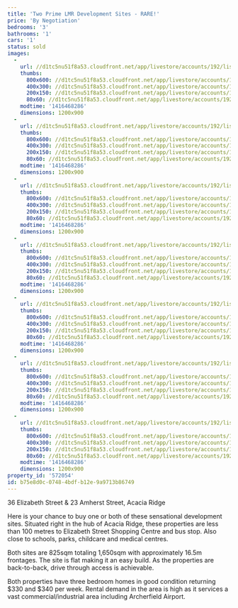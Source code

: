 ```yaml
---
title: 'Two Prime LMR Development Sites - RARE!'
price: 'By Negotiation'
bedrooms: '3'
bathrooms: '1'
cars: '1'
status: sold
images:
  -
    url: //d1tc5nu51f8a53.cloudfront.net/app/livestore/accounts/192/listings/301005/images/Double-No-Aerial_1321045300_20141120052138.jpg
    thumbs:
      800x600: //d1tc5nu51f8a53.cloudfront.net/app/livestore/accounts/192/listings/301005/images/Double-No-Aerial_1321045300_20141120052138_800x600.jpg
      400x300: //d1tc5nu51f8a53.cloudfront.net/app/livestore/accounts/192/listings/301005/images/Double-No-Aerial_1321045300_20141120052138_400x300.jpg
      200x150: //d1tc5nu51f8a53.cloudfront.net/app/livestore/accounts/192/listings/301005/images/Double-No-Aerial_1321045300_20141120052138_200x150.jpg
      80x60: //d1tc5nu51f8a53.cloudfront.net/app/livestore/accounts/192/listings/301005/images/Double-No-Aerial_1321045300_20141120052138_80x60.jpg
    modtime: '1416468286'
    dimensions: 1200x900
  -
    url: //d1tc5nu51f8a53.cloudfront.net/app/livestore/accounts/192/listings/301005/images/Elizabeth-Front-Addr_6077369531_20141120052144.jpg
    thumbs:
      800x600: //d1tc5nu51f8a53.cloudfront.net/app/livestore/accounts/192/listings/301005/images/Elizabeth-Front-Addr_6077369531_20141120052144_800x600.jpg
      400x300: //d1tc5nu51f8a53.cloudfront.net/app/livestore/accounts/192/listings/301005/images/Elizabeth-Front-Addr_6077369531_20141120052144_400x300.jpg
      200x150: //d1tc5nu51f8a53.cloudfront.net/app/livestore/accounts/192/listings/301005/images/Elizabeth-Front-Addr_6077369531_20141120052144_200x150.jpg
      80x60: //d1tc5nu51f8a53.cloudfront.net/app/livestore/accounts/192/listings/301005/images/Elizabeth-Front-Addr_6077369531_20141120052144_80x60.jpg
    modtime: '1416468286'
    dimensions: 1200x900
  -
    url: //d1tc5nu51f8a53.cloudfront.net/app/livestore/accounts/192/listings/301005/images/Amherst-Front-Addres_5253108065_20141120052131.jpg
    thumbs:
      800x600: //d1tc5nu51f8a53.cloudfront.net/app/livestore/accounts/192/listings/301005/images/Amherst-Front-Addres_5253108065_20141120052131_800x600.jpg
      400x300: //d1tc5nu51f8a53.cloudfront.net/app/livestore/accounts/192/listings/301005/images/Amherst-Front-Addres_5253108065_20141120052131_400x300.jpg
      200x150: //d1tc5nu51f8a53.cloudfront.net/app/livestore/accounts/192/listings/301005/images/Amherst-Front-Addres_5253108065_20141120052131_200x150.jpg
      80x60: //d1tc5nu51f8a53.cloudfront.net/app/livestore/accounts/192/listings/301005/images/Amherst-Front-Addres_5253108065_20141120052131_80x60.jpg
    modtime: '1416468286'
    dimensions: 1200x900
  -
    url: //d1tc5nu51f8a53.cloudfront.net/app/livestore/accounts/192/listings/301005/images/Amherst-Backyard_9218251240_20141120052125.jpg
    thumbs:
      800x600: //d1tc5nu51f8a53.cloudfront.net/app/livestore/accounts/192/listings/301005/images/Amherst-Backyard_9218251240_20141120052125_800x600.jpg
      400x300: //d1tc5nu51f8a53.cloudfront.net/app/livestore/accounts/192/listings/301005/images/Amherst-Backyard_9218251240_20141120052125_400x300.jpg
      200x150: //d1tc5nu51f8a53.cloudfront.net/app/livestore/accounts/192/listings/301005/images/Amherst-Backyard_9218251240_20141120052125_200x150.jpg
      80x60: //d1tc5nu51f8a53.cloudfront.net/app/livestore/accounts/192/listings/301005/images/Amherst-Backyard_9218251240_20141120052125_80x60.jpg
    modtime: '1416468286'
    dimensions: 1200x900
  -
    url: //d1tc5nu51f8a53.cloudfront.net/app/livestore/accounts/192/listings/301005/images/_MG_2092_5861238549_20141120052341.jpg
    thumbs:
      800x600: //d1tc5nu51f8a53.cloudfront.net/app/livestore/accounts/192/listings/301005/images/_MG_2092_5861238549_20141120052341_800x600.jpg
      400x300: //d1tc5nu51f8a53.cloudfront.net/app/livestore/accounts/192/listings/301005/images/_MG_2092_5861238549_20141120052341_400x300.jpg
      200x150: //d1tc5nu51f8a53.cloudfront.net/app/livestore/accounts/192/listings/301005/images/_MG_2092_5861238549_20141120052341_200x150.jpg
      80x60: //d1tc5nu51f8a53.cloudfront.net/app/livestore/accounts/192/listings/301005/images/_MG_2092_5861238549_20141120052341_80x60.jpg
    modtime: '1416468286'
    dimensions: 1200x900
  -
    url: //d1tc5nu51f8a53.cloudfront.net/app/livestore/accounts/192/listings/301005/images/Amherst-Bedroom_6442579702_20141120052125.jpg
    thumbs:
      800x600: //d1tc5nu51f8a53.cloudfront.net/app/livestore/accounts/192/listings/301005/images/Amherst-Bedroom_6442579702_20141120052125_800x600.jpg
      400x300: //d1tc5nu51f8a53.cloudfront.net/app/livestore/accounts/192/listings/301005/images/Amherst-Bedroom_6442579702_20141120052125_400x300.jpg
      200x150: //d1tc5nu51f8a53.cloudfront.net/app/livestore/accounts/192/listings/301005/images/Amherst-Bedroom_6442579702_20141120052125_200x150.jpg
      80x60: //d1tc5nu51f8a53.cloudfront.net/app/livestore/accounts/192/listings/301005/images/Amherst-Bedroom_6442579702_20141120052125_80x60.jpg
    modtime: '1416468286'
    dimensions: 1200x900
  -
    url: //d1tc5nu51f8a53.cloudfront.net/app/livestore/accounts/192/listings/301005/images/Amherst-Bedroom2_4674859233_20141120052128.jpg
    thumbs:
      800x600: //d1tc5nu51f8a53.cloudfront.net/app/livestore/accounts/192/listings/301005/images/Amherst-Bedroom2_4674859233_20141120052128_800x600.jpg
      400x300: //d1tc5nu51f8a53.cloudfront.net/app/livestore/accounts/192/listings/301005/images/Amherst-Bedroom2_4674859233_20141120052128_400x300.jpg
      200x150: //d1tc5nu51f8a53.cloudfront.net/app/livestore/accounts/192/listings/301005/images/Amherst-Bedroom2_4674859233_20141120052128_200x150.jpg
      80x60: //d1tc5nu51f8a53.cloudfront.net/app/livestore/accounts/192/listings/301005/images/Amherst-Bedroom2_4674859233_20141120052128_80x60.jpg
    modtime: '1416468286'
    dimensions: 1200x900
property_id: '572054'
id: b75e8d0c-0748-4bdf-b12e-9a9713b86749
---
```

36 Elizabeth Street & 23 Amherst Street, Acacia Ridge

Here is your chance to buy one or both of these sensational development sites. Situated right in the hub of Acacia Ridge, these properties are less than 100 metres to Elizabeth Street Shopping Centre and bus stop. Also close to schools, parks, childcare and medical centres.

Both sites are 825sqm totaling 1,650sqm with approximately 16.5m frontages. The site is flat making it an easy build. As the properties are back-to-back, drive through access is achievable.

Both properties have three bedroom homes in good condition returning $330 and $340 per week. Rental demand in the area is high as it services a vast commercial/industrial area including Archerfield Airport.